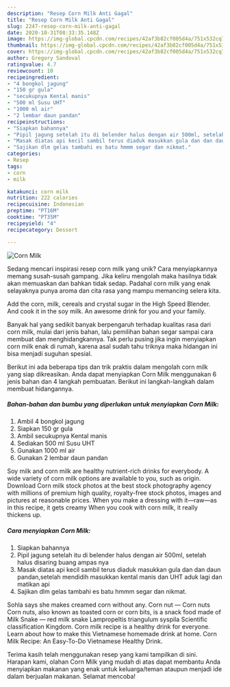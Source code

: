 ```yaml
---
description: "Resep Corn Milk Anti Gagal"
title: "Resep Corn Milk Anti Gagal"
slug: 2247-resep-corn-milk-anti-gagal
date: 2020-10-31T08:33:35.148Z
image: https://img-global.cpcdn.com/recipes/42af3b82cf005d4a/751x532cq70/corn-milk-foto-resep-utama.jpg
thumbnail: https://img-global.cpcdn.com/recipes/42af3b82cf005d4a/751x532cq70/corn-milk-foto-resep-utama.jpg
cover: https://img-global.cpcdn.com/recipes/42af3b82cf005d4a/751x532cq70/corn-milk-foto-resep-utama.jpg
author: Gregory Sandoval
ratingvalue: 4.7
reviewcount: 10
recipeingredient:
- "4 bongkol jagung"
- "150 gr gula"
- "secukupnya Kental manis"
- "500 ml Susu UHT"
- "1000 ml air"
- "2 lembar daun pandan"
recipeinstructions:
- "Siapkan bahannya"
- "Pipil jagung setelah itu di belender halus dengan air 500ml, setelah halus disaring buang ampas nya"
- "Masak diatas api kecil sambil terus diaduk masukkan gula dan dan daun pandan,setelah mendidih masukkan kental manis dan UHT aduk lagi dan matikan api"
- "Sajikan dlm gelas tambahi es batu hmmm segar dan nikmat."
categories:
- Resep
tags:
- corn
- milk

katakunci: corn milk 
nutrition: 222 calories
recipecuisine: Indonesian
preptime: "PT16M"
cooktime: "PT35M"
recipeyield: "4"
recipecategory: Dessert

---
```



![Corn Milk](https://img-global.cpcdn.com/recipes/42af3b82cf005d4a/751x532cq70/corn-milk-foto-resep-utama.jpg)

Sedang mencari inspirasi resep corn milk yang unik? Cara menyiapkannya memang susah-susah gampang. Jika keliru mengolah maka hasilnya tidak akan memuaskan dan bahkan tidak sedap. Padahal corn milk yang enak selayaknya punya aroma dan cita rasa yang mampu memancing selera kita.

Add the corn, milk, cereals and crystal sugar in the High Speed Blender. And cook it in the soy milk. An awesome drink for you and your family.

Banyak hal yang sedikit banyak berpengaruh terhadap kualitas rasa dari corn milk, mulai dari jenis bahan, lalu pemilihan bahan segar sampai cara membuat dan menghidangkannya. Tak perlu pusing jika ingin menyiapkan corn milk enak di rumah, karena asal sudah tahu triknya maka hidangan ini bisa menjadi suguhan spesial.


Berikut ini ada beberapa tips dan trik praktis dalam mengolah corn milk yang siap dikreasikan. Anda dapat menyiapkan Corn Milk menggunakan 6 jenis bahan dan 4 langkah pembuatan. Berikut ini langkah-langkah dalam membuat hidangannya.

<!--inarticleads1-->

##### Bahan-bahan dan bumbu yang diperlukan untuk menyiapkan Corn Milk:

1. Ambil 4 bongkol jagung
1. Siapkan 150 gr gula
1. Ambil secukupnya Kental manis
1. Sediakan 500 ml Susu UHT
1. Gunakan 1000 ml air
1. Gunakan 2 lembar daun pandan


Soy milk and corn milk are healthy nutrient-rich drinks for everybody. A wide variety of corn milk options are available to you, such as origin. Download Corn milk stock photos at the best stock photography agency with millions of premium high quality, royalty-free stock photos, images and pictures at reasonable prices. When you make a dressing with it—raw—as in this recipe, it gets creamy When you cook with corn milk, it really thickens up. 

<!--inarticleads2-->

##### Cara menyiapkan Corn Milk:

1. Siapkan bahannya
1. Pipil jagung setelah itu di belender halus dengan air 500ml, setelah halus disaring buang ampas nya
1. Masak diatas api kecil sambil terus diaduk masukkan gula dan dan daun pandan,setelah mendidih masukkan kental manis dan UHT aduk lagi dan matikan api
1. Sajikan dlm gelas tambahi es batu hmmm segar dan nikmat.


Sohla says she makes creamed corn without any. Corn nut — Corn nuts Corn nuts, also known as toasted corn or corn bits, is a snack food made of Milk Snake — red milk snake Lampropeltis triangulum syspila Scientific classification Kingdom. Corn milk recipe is a healthy drink for everyone. Learn about how to make this Vietnamese homemade drink at home. Corn Milk Recipe: An Easy-To-Do Vietnamese Healthy Drink. 

Terima kasih telah menggunakan resep yang kami tampilkan di sini. Harapan kami, olahan Corn Milk yang mudah di atas dapat membantu Anda menyiapkan makanan yang enak untuk keluarga/teman ataupun menjadi ide dalam berjualan makanan. Selamat mencoba!
